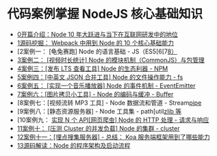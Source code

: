 
# 代码案例掌握 NodeJS 核心基础知识

- [0开篇介绍：Node 10 年大跃进与当下在互联网研发中的地位](./0%E5%BC%80%E7%AF%87%E4%BB%8B%E7%BB%8D%EF%BC%9ANode%2010%20%E5%B9%B4%E5%A4%A7%E8%B7%83%E8%BF%9B%E4%B8%8E%E5%BD%93%E4%B8%8B%E5%9C%A8%E4%BA%92%E8%81%94%E7%BD%91%E7%A0%94%E5%8F%91%E4%B8%AD%E7%9A%84%E5%9C%B0%E4%BD%8D)
- [1源码挖掘： Webpack 中用到 Node 的 10 个核心基础能力](./1%E6%BA%90%E7%A0%81%E6%8C%96%E6%8E%98%EF%BC%9A%20Webpack%20%E4%B8%AD%E7%94%A8%E5%88%B0%20Node%20%E7%9A%84%2010%20%E4%B8%AA%E6%A0%B8%E5%BF%83%E5%9F%BA%E7%A1%80%E8%83%BD%E5%8A%9B)
- [2案例一： [龟兔赛跑] Node 的语言基础 - JS（ES5[6[7[8）](./2%E6%A1%88%E4%BE%8B%E4%B8%80%EF%BC%9A%20%5B%E9%BE%9F%E5%85%94%E8%B5%9B%E8%B7%91%5D%20Node%20%E7%9A%84%E8%AF%AD%E8%A8%80%E5%9F%BA%E7%A1%80%20-%20JS%EF%BC%88ES5%5B6%5B7%5B8%EF%BC%89)
- [3案例二： [视频时长统计] Node 的模块机制（CommonJS）与包管理](./3%E6%A1%88%E4%BE%8B%E4%BA%8C%EF%BC%9A%20%5B%E8%A7%86%E9%A2%91%E6%97%B6%E9%95%BF%E7%BB%9F%E8%AE%A1%5D%20Node%20%E7%9A%84%E6%A8%A1%E5%9D%97%E6%9C%BA%E5%88%B6%EF%BC%88CommonJS%EF%BC%89%E4%B8%8E%E5%8C%85%E7%AE%A1%E7%90%86)
- [4案例三：[发布 LTS 查看工具] Node 的生态利器 - NPM](./4%E6%A1%88%E4%BE%8B%E4%B8%89%EF%BC%9A%5B%E5%8F%91%E5%B8%83%20LTS%20%E6%9F%A5%E7%9C%8B%E5%B7%A5%E5%85%B7%5D%20Node%20%E7%9A%84%E7%94%9F%E6%80%81%E5%88%A9%E5%99%A8%20-%20NPM)
- [5案例四：[中英文 JSON 合并工具] Node 的文件操作能力 - fs](./5%E6%A1%88%E4%BE%8B%E5%9B%9B%EF%BC%9A%5B%E4%B8%AD%E8%8B%B1%E6%96%87%20JSON%20%E5%90%88%E5%B9%B6%E5%B7%A5%E5%85%B7%5D%20Node%20%E7%9A%84%E6%96%87%E4%BB%B6%E6%93%8D%E4%BD%9C%E8%83%BD%E5%8A%9B%20-%20fs)
- [6案例五： [实现一个音乐播放器] Node 的事件机制 - EventEmitter](./6%E6%A1%88%E4%BE%8B%E4%BA%94%EF%BC%9A%20%5B%E5%AE%9E%E7%8E%B0%E4%B8%80%E4%B8%AA%E9%9F%B3%E4%B9%90%E6%92%AD%E6%94%BE%E5%99%A8%5D%20Node%20%E7%9A%84%E4%BA%8B%E4%BB%B6%E6%9C%BA%E5%88%B6%20-%20EventEmitter)
- [7案例六：[图片拷贝小工具] - Node 的编码与缓冲 - Buffer](./7%E6%A1%88%E4%BE%8B%E5%85%AD%EF%BC%9A%5B%E5%9B%BE%E7%89%87%E6%8B%B7%E8%B4%9D%E5%B0%8F%E5%B7%A5%E5%85%B7%5D%20-%20Node%20%E7%9A%84%E7%BC%96%E7%A0%81%E4%B8%8E%E7%BC%93%E5%86%B2%20-%20Buffer)
- [8案例七：[视频流转 MP3 工具] - Node 数据流和管道 - Stream[pipe](./8%E6%A1%88%E4%BE%8B%E4%B8%83%EF%BC%9A%5B%E8%A7%86%E9%A2%91%E6%B5%81%E8%BD%AC%20MP3%20%E5%B7%A5%E5%85%B7%5D%20-%20Node%20%E6%95%B0%E6%8D%AE%E6%B5%81%E5%92%8C%E7%AE%A1%E9%81%93%20-%20Stream%5Bpipe)
- [9案例八：[静态资源服务器] - Node 工具集 - path[util[zlib 等](./9%E6%A1%88%E4%BE%8B%E5%85%AB%EF%BC%9A%5B%E9%9D%99%E6%80%81%E8%B5%84%E6%BA%90%E6%9C%8D%E5%8A%A1%E5%99%A8%5D%20-%20Node%20%E5%B7%A5%E5%85%B7%E9%9B%86%20-%20path%5Butil%5Bzlib%20%E7%AD%89)
- [10案例九： [实现 N 个 API[网页爬虫] Node 的 HTTP 处理 - 请求与响应](./10%E6%A1%88%E4%BE%8B%E4%B9%9D%EF%BC%9A%20%5B%E5%AE%9E%E7%8E%B0%20N%20%E4%B8%AA%20API%5B%E7%BD%91%E9%A1%B5%E7%88%AC%E8%99%AB%5D%20Node%20%E7%9A%84%20HTTP%20%E5%A4%84%E7%90%86%20-%20%E8%AF%B7%E6%B1%82%E4%B8%8E%E5%93%8D%E5%BA%94)
- [11案例十： [压测 Cluster 的并发负载] Node 的集群 - cluster](./11%E6%A1%88%E4%BE%8B%E5%8D%81%EF%BC%9A%20%5B%E5%8E%8B%E6%B5%8B%20Cluster%20%E7%9A%84%E5%B9%B6%E5%8F%91%E8%B4%9F%E8%BD%BD%5D%20Node%20%E7%9A%84%E9%9B%86%E7%BE%A4%20-%20cluster)
- [12案例十一：[埋点搜集服务器] - 总结： Koa 服务端框架用到了哪些能力](./12%E6%A1%88%E4%BE%8B%E5%8D%81%E4%B8%80%EF%BC%9A%5B%E5%9F%8B%E7%82%B9%E6%90%9C%E9%9B%86%E6%9C%8D%E5%8A%A1%E5%99%A8%5D%20-%20%E6%80%BB%E7%BB%93%EF%BC%9A%20Koa%20%E6%9C%8D%E5%8A%A1%E7%AB%AF%E6%A1%86%E6%9E%B6%E7%94%A8%E5%88%B0%E4%BA%86%E5%93%AA%E4%BA%9B%E8%83%BD%E5%8A%9B)
- [13源码解读：Node 的程序架构及启动流程](./13%E6%BA%90%E7%A0%81%E8%A7%A3%E8%AF%BB%EF%BC%9ANode%20%E7%9A%84%E7%A8%8B%E5%BA%8F%E6%9E%B6%E6%9E%84%E5%8F%8A%E5%90%AF%E5%8A%A8%E6%B5%81%E7%A8%8B)
